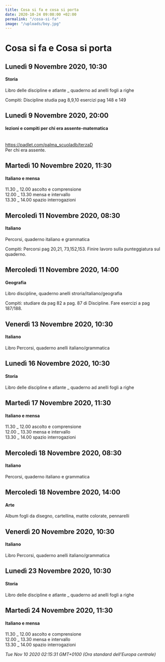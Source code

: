 ```yaml
---
title: Cosa si fa e cosa si porta
date: 2020-10-24 09:08:00 +02:00
permalink: "/cosa-si-fa"
image: "/uploads/boy.jpg"
---
```


# Cosa si fa e Cosa si porta
## Lunedì 9 Novembre 2020, 10:30
#### Storia
Libro delle discipline e atlante _ quaderno ad anelli fogli a righe  
  
Compiti: Discipline studia pag 8,9,10 esercizi pag 148 e 149  
## Lunedì 9 Novembre 2020, 20:00
#### lezioni e compiti per chi era assente-matematica
<br><a href="https://padlet.com/palma_scuoladb/terzaD" id="ow529" __is_owner="true">https://padlet.com/palma_scuoladb/terzaD</a><br>Per chi era assente.  
## Martedì 10 Novembre 2020, 11:30
#### Italiano e mensa
11.30 _ 12.00 ascolto e comprensione   
12.00 _ 13.30 mensa e intervallo  
13.30 _ 14.00 spazio interrogazioni  
## Mercoledì 11 Novembre 2020, 08:30
#### Italiano
Percorsi, quaderno italiano e grammatica  
  
Compiti: Percorsi pag 20,21, 73,152,153. Finire lavoro sulla punteggiatura sul quaderno.  
## Mercoledì 11 Novembre 2020, 14:00
#### Geografia
Libro discipline, quaderno anelli stroria/italiano/geografia  
  
Compiti: studiare da pag 82 a pag. 87 di Discipline. Fare esercizi a pag 187/188.  
## Venerdì 13 Novembre 2020, 10:30
#### Italiano
Libro Percorsi, quaderno anelli italiano/grammatica  
## Lunedì 16 Novembre 2020, 10:30
#### Storia
Libro delle discipline e atlante _ quaderno ad anelli fogli a righe  
## Martedì 17 Novembre 2020, 11:30
#### Italiano e mensa
11.30 _ 12.00 ascolto e comprensione   
12.00 _ 13.30 mensa e intervallo  
13.30 _ 14.00 spazio interrogazioni  
## Mercoledì 18 Novembre 2020, 08:30
#### Italiano
Percorsi, quaderno italiano e grammatica  
## Mercoledì 18 Novembre 2020, 14:00
#### Arte
Album fogli da disegno, cartellina, matite colorate, pennarelli  
## Venerdì 20 Novembre 2020, 10:30
#### Italiano
Libro Percorsi, quaderno anelli italiano/grammatica  
## Lunedì 23 Novembre 2020, 10:30
#### Storia
Libro delle discipline e atlante _ quaderno ad anelli fogli a righe  
## Martedì 24 Novembre 2020, 11:30
#### Italiano e mensa
11.30 _ 12.00 ascolto e comprensione   
12.00 _ 13.30 mensa e intervallo  
13.30 _ 14.00 spazio interrogazioni  

_Tue Nov 10 2020 02:15:31 GMT+0100 (Ora standard dell’Europa centrale)_